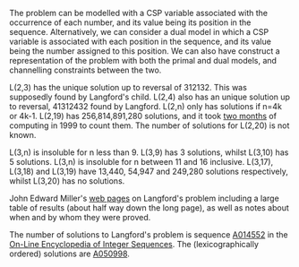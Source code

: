 The problem can be modelled with a CSP variable associated with the occurrence of each number, and its value being its position in the sequence. Alternatively, we can consider a dual model in which a CSP variable is associated with each position in the sequence, and its value being the number assigned to this position. We can also have construct a representation of the problem with both the primal and dual models, and channelling constraints between the two.

L(2,3) has the unique solution up to reversal of 312132. This was supposedly found by Langford's child. L(2,4) also has an unique solution up to reversal, 41312432 found by Langford. L(2,n) only has solutions if n=4k or 4k-1. L(2,19) has 256,814,891,280 solutions, and it took [two months](http://www.lclark.edu/~miller/langford/groth-L19.html) of computing in 1999 to count them. The number of solutions for L(2,20) is not known.

L(3,n) is insoluble for n less than 9. L(3,9) has 3 solutions, whilst L(3,10) has 5 solutions. L(3,n) is insoluble for n between 11 and 16 inclusive. L(3,17), L(3,18) and L(3,19) have 13,440, 54,947 and 249,280 solutions respectively, whilst L(3,20) has no solutions.

John Edward Miller's [web pages](http://www.lclark.edu/~miller/langford.html) on Langford's problem including a large table of results (about half way down the long page), as well as notes about when and by whom they were proved.

The number of solutions to Langford's problem is sequence [A014552](http://www.research.att.com/cgi-bin/access.cgi/as/njas/sequences/eisA.cgi?Anum=014552) in the [On-Line Encyclopedia of Integer Sequences](http://www.research.att.com/~njas/sequences/Seis.html). The (lexicographically ordered) solutions are [A050998](http://www.research.att.com/cgi-bin/access.cgi/as/njas/sequences/eisA.cgi?Anum=050998).